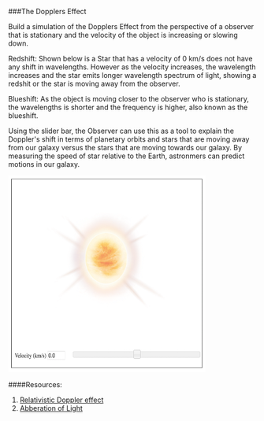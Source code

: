###The Dopplers Effect

Build a simulation of the Dopplers Effect from the perspective of a observer that is stationary and the velocity of the object is increasing or slowing down. 

Redshift: Shown below is a Star that has a velocity of 0 km/s does not have any shift in wavelengths. However as the velocity increases, the wavelength increases and the star emits longer wavelength spectrum of light, showing a redshit or the star is moving away from the observer.

Blueshift: As the object is moving closer to the observer who is stationary, the wavelengths is shorter and the frequency is higher, also known as the blueshift.

Using the slider bar, the Observer can use this as a tool to explain the Doppler's shift in terms of planetary orbits and stars that are moving away from our galaxy versus the stars that are moving towards our galaxy. By measuring the speed of star relative to the Earth, astronmers can predict motions in our galaxy.

<span class="snapshot"><img style="width:400px; height:400px" src="./images/Smart-Sparrow-Simulation.png" alt="Smart Sparrow Simulation"></span>

####Resources:
1. [Relativistic Doppler effect](https://en.wikipedia.org/wiki/Relativistic_Doppler_effect)
2. [Abberation of Light](https://en.wikipedia.org/wiki/Relativistic_Doppler_effect#/media/File:XYCoordinates.gif)